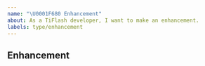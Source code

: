 ```yaml
---
name: "\U0001F680 Enhancement"
about: As a TiFlash developer, I want to make an enhancement.
labels: type/enhancement
---
```


## Enhancement
